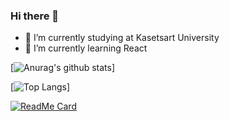 ### Hi there 👋

- 🔭 I’m currently studying at Kasetsart University
- 🌱 I’m currently learning React

[![Anurag's github stats](https://github-readme-stats.vercel.app/api?username=nicenicegame&show_icons=true&theme=vue)]

[![Top Langs](https://github-readme-stats.vercel.app/api/top-langs/?username=nicenicegame&layout=compact&theme=vue&langs_count=8)]

[![ReadMe Card](https://github-readme-stats.vercel.app/api/pin/?username=nicenicegame&repo=nicenicegame.github.io&theme=vue)](https://github.com/nicenicegame/nicenicegame.github.io)
